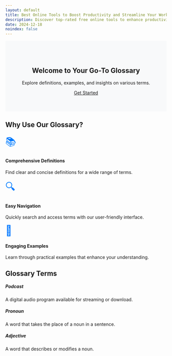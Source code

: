 ```yaml
---
layout: default
title: Best Online Tools to Boost Productivity and Streamline Your Workflow
description: Discover top-rated free online tools to enhance productivity, simplify tasks, and optimize your workflow. Explore the best digital solutions for professionals, students, and businesses to achieve more in less time.
date: 2024-12-18
noindex: false
---
```

 <!-- Hero Section -->
  <section class="hero">
      <div class="container">
          <h2>Welcome to Your Go-To Glossary</h2>
          <p>Explore definitions, examples, and insights on various terms.</p>
          <a href="#" class="btn btn-primary btn-lg">Get Started</a>
      </div>
  </section>

  <!-- Features Section -->
  <section class="container my-5">
      <h2 class="text-center mb-4">Why Use Our Glossary?</h2>
      <div class="row">
          <div class="col-md-4 text-center">
              <div class="feature-icon">📚</div>
              <h4>Comprehensive Definitions</h4>
              <p>Find clear and concise definitions for a wide range of terms.</p>
          </div>
          <div class="col-md-4 text-center">
              <div class="feature-icon">🔍</div>
              <h4>Easy Navigation</h4>
              <p>Quickly search and access terms with our user-friendly interface.</p>
          </div>
          <div class="col-md-4 text-center">
              <div class="feature-icon">📝</div>
              <h4>Engaging Examples</h4>
              <p>Learn through practical examples that enhance your understanding.</p>
          </div>
      </div>
  </section>

<!-- Glossary Terms Section -->
  <section class="container my-5">
      <h2 class="text-center mb-4">Glossary Terms</h2>
      <div class="row">
          <div class="col-md-4">
              <div class="card mb-4">
                  <div class="card-body">
                      <h5 class="card-title">Podcast</h5>
                      <p class="card-text">A digital audio program available for streaming or download.</p>
                  </div>
              </div>
          </div>
          <div class="col-md-4">
              <div class="card mb-4">
                  <div class="card-body">
                      <h5 class="card-title">Pronoun</h5>
                      <p class="card-text">A word that takes the place of a noun in a sentence.</p>
                  </div>
              </div>
          </div>
          <div class="col-md-4">
              <div class="card mb-4">
                  <div class="card-body">
                      <h5 class="card-title">Adjective</h5>
                      <p class="card-text">A word that describes or modifies a noun.</p>
                  </div>
              </div>
          </div>
          <!-- Add more terms as needed -->
      </div>
  </section>
  <style>
      .hero {
          background-color: #f8f9fa;
          padding: 50px 0;
          text-align: center;
      }
      .feature-icon {
          font-size: 2rem;
          color: #007bff;
      }
      .card {
          transition: transform 0.2s;
      }
      .card:hover {
          transform: scale(1.05);
      }
  </style>